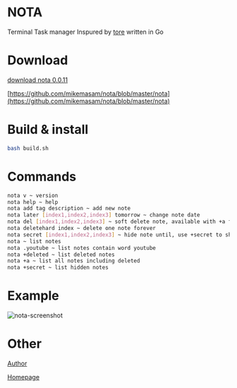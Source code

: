# NOTA
Terminal Task manager Inspured by [tore](https://github.com/rexim/tore) written in Go

# Download
[download nota 0.0.11](https://github.com/mikemasam/nota/blob/master/nota)

[https://github.com/mikemasam/nota/blob/master/nota](https://github.com/mikemasam/nota/blob/master/nota)

# Build & install
```bash
bash build.sh 
```

# Commands
```bash
nota v ~ version
nota help ~ help 
nota add tag description ~ add new note 
nota later [index1,index2,index3] tomorrow ~ change note date
nota del [index1,index2,index3] ~ soft delete note, available with +a flag
nota deletehard index ~ delete one note forever
nota secret [index1,index2,index3] ~ hide note until, use +secret to show note
nota ~ list notes 
nota .youtube ~ list notes contain word youtube
nota +deleted ~ list deleted notes
nota +a ~ list all notes including deleted
nota +secret ~ list hidden notes 
```

# Example
![nota-screenshot](https://github.com/user-attachments/assets/1c6a71c4-b2db-435b-a8a7-578801e719d3)


# Other
[Author](https://github.com/mikemasam)

[Homepage](https://github.com/mikemasam/nota)


